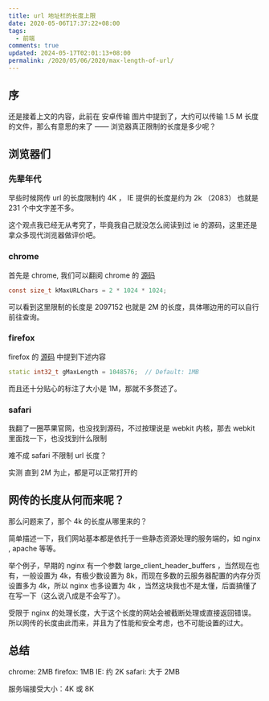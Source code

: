 ```yaml
---
title: url 地址栏的长度上限
date: 2020-05-06T17:37:22+08:00
tags:
  - 前端
comments: true
updated: 2024-05-17T02:01:13+08:00
permalink: /2020/05/06/2020/max-length-of-url/
---
```


## 序

还是接着上文的内容，此前在 安卓传输 图片中提到了，大约可以传输 1.5 M 长度的文件，那么有意思的来了 —— 浏览器真正限制的长度是多少呢？

<!-- more -->

## 浏览器们

### 先辈年代

早些时候网传 url 的长度限制约 4K ， IE 提供的长度是约为  2k （2083） 也就是 231 个中文字差不多。

这个观点我已经无从考究了，毕竟我自己就没怎么阅读到过 ie 的源码，这里还是拿众多现代浏览器做评价吧。

### chrome

首先是 chrome, 我们可以翻阅 chrome 的 [源码](https://source.chromium.org/chromium/chromium/src/+/master:url/url_constants.cc;l=36)

```c
const size_t kMaxURLChars = 2 * 1024 * 1024;
```

可以看到这里限制的长度是 2097152 也就是 2M 的长度，具体哪边用的可以自行前往查询。

### firefox

firefox 的 [源码](https://dxr.mozilla.org/mozilla-central/source/netwerk/base/nsURLHelper.cpp#36) 中提到下述内容

```cpp
static int32_t gMaxLength = 1048576;  // Default: 1MB
```

而且还十分贴心的标注了大小是 1M，那就不多赘述了。

### safari

我翻了一圈苹果官网，也没找到源码，不过按理说是 webkit 内核，那去 webkit 里面找一下，也没找到什么限制

难不成 safari 不限制 url 长度？

实测 直到 2M 为止，都是可以正常打开的

## 网传的长度从何而来呢？

那么问题来了，那个 4k 的长度从哪里来的？

简单描述一下，我们网站基本都是依托于一些静态资源处理的服务端的，如 nginx , apache 等等。

举个例子，早期的 nginx 有一个参数 large_client_header_buffers ，当然现在也有，一般设置为 4k，有极少数设置为 8k，而现在多数的云服务器配置的内存分页设置多为 4k，所以 nginx 也多设置为 4k ，当然这块我也不是太懂，后面搞懂了在写一下（这么说八成是不会写了）。

受限于 nginx 的处理长度，大于这个长度的网站会被截断处理或直接返回错误。所以网传的长度由此而来，并且为了性能和安全考虑，也不可能设置的过大。

## 总结

chrome: 2MB
firefox: 1MB
IE: 约 2K
safari: 大于 2MB

服务端接受大小：4K 或 8K


